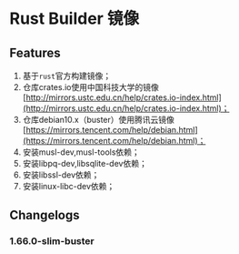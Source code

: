 # Rust Builder 镜像

## Features

1. 基于`rust`官方构建镜像；
1. 仓库crates.io使用中国科技大学的镜像[http://mirrors.ustc.edu.cn/help/crates.io-index.html](http://mirrors.ustc.edu.cn/help/crates.io-index.html)；
1. 仓库debian10.x（buster）使用腾讯云镜像[https://mirrors.tencent.com/help/debian.html](https://mirrors.tencent.com/help/debian.html)；
1. 安装musl-dev,musl-tools依赖；
1. 安装libpq-dev,libsqlite-dev依赖；
1. 安装libssl-dev依赖；
1. 安装linux-libc-dev依赖；

## Changelogs

### 1.66.0-slim-buster